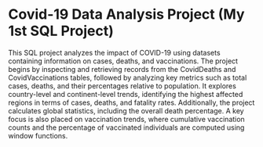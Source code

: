 # Covid-19 Data Analysis Project (My 1st SQL Project)

This SQL project analyzes the impact of COVID-19 using datasets containing information on cases, deaths, and vaccinations. The project begins by inspecting and retrieving records from the CovidDeaths and CovidVaccinations tables, followed by analyzing key metrics such as total cases, deaths, and their percentages relative to population. It explores country-level and continent-level trends, identifying the highest affected regions in terms of cases, deaths, and fatality rates. Additionally, the project calculates global statistics, including the overall death percentage. A key focus is also placed on vaccination trends, where cumulative vaccination counts and the percentage of vaccinated individuals are computed using window functions. 
